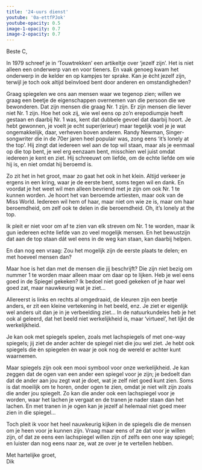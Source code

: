 ```yaml
---
title: '24-uurs dienst'
youtube: '0a-ettfPJok'
youtube-opacity: 0.5
image-1-opacity: 0.7
image-2-opacity: 0.7
---
```


Beste C,

In 1979 schreef je in ‘Touwtrekken’ een artikeltje over ‘jezelf zijn’. Het is niet alleen een onderwerp van en voor tieners. En vaak genoeg kwam het onderwerp in de kelder en op kampjes ter sprake. Kan je ècht jezelf zijn, terwijl je toch ook altijd beïnvloed bent door anderen en omstandigheden?


Graag spiegelen we ons aan mensen waar we tegenop zien; willen we graag een beetje de eigenschappen overnemen van die persoon die we bewonderen. Dat zijn mensen die graag Nr. 1 zijn. Er zijn mensen die liever niet Nr. 1 zijn. Hoe het ook zij, wie wel eens op zo’n erepodiumpje heeft gestaan en daarbij Nr. 1 was, kent dat dubbele gevoel dat daarbij hoort. Je hebt gewonnen, je voelt je echt super(erieur) maar tegelijk voel je je wat ongemakkelijk, daar, verheven boven anderen. 
Randy Newman, Singer-songwriter die in de 70er jaren heel populair was, zong eens ‘it’s lonely at the top’. Hij zingt dat iedereen wel aan de top wil staan, maar als je eenmaal op die top bent, je wel erg eenzaam bent, misschien wel juist omdat iedereen je kent en ziet. Hij schreeuwt om liefde, om de echte liefde om wie hij is, en niet omdat hij beroemd is.

Zo zit het in het groot, maar zo gaat het ook in het klein. Altijd verkeer je ergens in een kring, waar je de eerste bent, soms tegen wil en dank. En voordat je het weet  wil men alleen bevriend met je zijn om ook Nr. 1 te kunnen worden. Je hoort het van beroemde artiesten, maar ook van de Miss World. Iedereen wil hem of haar, maar niet om wie ze is, maar om haar beroemdheid, om zelf ook te delen in die beroemdheid. Oh, it’s lonely at the top.

Ik pleit er niet voor om af te zien van elk streven om Nr. 1 te worden, maar ik gun iedereen echte liefde van zo veel mogelijk mensen. En het bewustzijn dat aan de top staan dát wel eens in de weg kan staan, kan daarbij helpen. 

En dan nog een vraag: Zou het mogelijk zijn de eerste plaats te delen; en met hoeveel mensen dan?

Maar hoe is het dan met de mensen die jij beschrijft? Die zijn niet bezig om nummer 1 te worden maar alleen maar om daar op te lijken.
Heb je wel eens goed in de Spiegel gekeken? Ik bedoel niet goed gekeken of je haar wel goed zat, maar nauwkeurig wat je ziet… 

Allereerst is links en rechts al omgedraaid, de kleuren zijn een beetje anders, er zit een kleine vertekening in het beeld, enz.  Je ziet er eigenlijk wel anders uit dan je in je verbeelding ziet… 
In de natuurkundeles heb je het ook al geleerd, dat het beeld niet werkelijkheid is, maar ‘virtueel’, het líjkt de werkelijkheid. 

Je kan ook met spiegels spelen, zoals met lachspiegels of met one-way spiegels; jij ziet de ander achter de spiegel niet die jou wel ziet. Je hebt ook spiegels die èn spiegelen èn waar je ook nog de wereld er achter kunt waarnemen.

Maar spiegels zijn ook een mooi symbool voor onze werkelijkheid. Je kan zeggen dat de ogen van een ander een spiegel voor je zijn; je bedoelt dan dat de ander aan jou zegt wat je doet, wat je zelf niet goed kunt zien. Soms is dat moeilijk om te horen, onder ogen te zien, omdat je niet wilt zijn zoals die ander jou spiegelt. Zo kan die ander ook een lachspiegel voor je worden, waar het lachen je vergaat en de tranen je nader staan dan het lachen. En met tranen in je ogen kan je jezelf al helemaal niet goed meer zien in die spiegel… 

Toch pleit ik voor het heel nauwkeurig kijken in de spiegels die de mensen om je heen voor je kunnen zijn. Vraag maar eens of ze dat voor je willen zijn, of dat ze eens een lachspiegel willen zijn of zelfs een one way spiegel; en luister dan nog eens naar ze, wat ze over je te vertellen hebben.

Met hartelijke groet,<br />
Dik